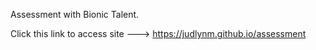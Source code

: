 Assessment with Bionic Talent.

Click this link to access site ---> https://judlynm.github.io/assessment
